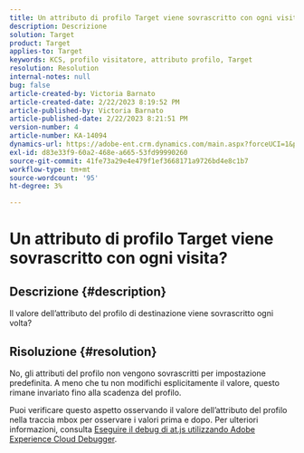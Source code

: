 ```yaml
---
title: Un attributo di profilo Target viene sovrascritto con ogni visita?
description: Descrizione
solution: Target
product: Target
applies-to: Target
keywords: KCS, profilo visitatore, attributo profilo, Target
resolution: Resolution
internal-notes: null
bug: false
article-created-by: Victoria Barnato
article-created-date: 2/22/2023 8:19:52 PM
article-published-by: Victoria Barnato
article-published-date: 2/22/2023 8:21:51 PM
version-number: 4
article-number: KA-14094
dynamics-url: https://adobe-ent.crm.dynamics.com/main.aspx?forceUCI=1&pagetype=entityrecord&etn=knowledgearticle&id=cdedbe3f-eeb2-ed11-83fe-6045bd0067ea
exl-id: d83e33f9-60a2-468e-a665-53fd99990260
source-git-commit: 41fe73a29e4e479f1ef3668171a9726bd4e8c1b7
workflow-type: tm+mt
source-wordcount: '95'
ht-degree: 3%

---
```


# Un attributo di profilo Target viene sovrascritto con ogni visita?

## Descrizione {#description}


Il valore dell’attributo del profilo di destinazione viene sovrascritto ogni volta?


## Risoluzione {#resolution}


No, gli attributi del profilo non vengono sovrascritti per impostazione predefinita. A meno che tu non modifichi esplicitamente il valore, questo rimane invariato fino alla scadenza del profilo.

Puoi verificare questo aspetto osservando il valore dell’attributo del profilo nella traccia mbox per osservare i valori prima e dopo. Per ulteriori informazioni, consulta [Eseguire il debug di at.js utilizzando Adobe Experience Cloud Debugger](https://developer.adobe.com/target/implement/client-side/target-debugging-atjs/target-debugging-atjs/).
